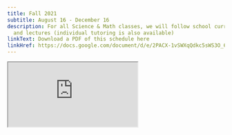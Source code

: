 ```yaml
---
title: Fall 2021
subtitle: August 16 - December 16
description: For all Science & Math classes, we will follow school curriculum
  and lectures (individual tutoring is also available)
linkText: Download a PDF of this schedule here
linkHref: https://docs.google.com/document/d/e/2PACX-1vSWXqQdkc5sWS3O_63-EDXV27hrgQbFLGRM4PWATKZjbPt-rMAVtmNO_f8TIGlydwWRdxJrxz4qTrFc/pub
---
```

<iframe src="https://docs.google.com/document/d/e/2PACX-1vSWXqQdkc5sWS3O_63-EDXV27hrgQbFLGRM4PWATKZjbPt-rMAVtmNO_f8TIGlydwWRdxJrxz4qTrFc/pub?embedded=true"></iframe>
